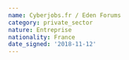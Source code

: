 ```yaml
---
name: Cyberjobs.fr / Eden Forums
category: private_sector
nature: Entreprise
nationality: France
date_signed: '2018-11-12'
---
```

    